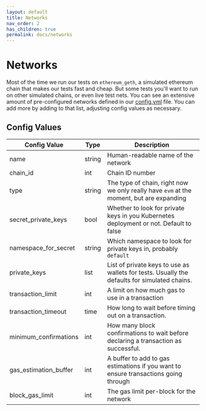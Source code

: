 ```yaml
---
layout: default
title: Networks
nav_order: 2
has_children: true
permalink: docs/networks
---
```


# Networks

Most of the time we run our tests on `ethereum_geth`, a simulated ethereum chain that makes our tests fast and cheap.
But some tests you'll want to run on other simulated chains, or even live test nets. You can see an extensive amount of
pre-configured networks defined in our [config.yml](../../config.yml) file. You can add more by adding to that list,
adjusting config values as necessary.

## Config Values

| Config Value           | Type   | Description |
|------------------------|--------|-------------|
|  name                  | string | Human-readable name of the network
|  chain_id              | int    | Chain ID number
|  type                  | string | The type of chain, right now we only really have `evm` at the moment, but are expanding
|  secret_private_keys   | bool   | Whether to look for private keys in you Kubernetes deployment or not. Default to false
|  namespace_for_secret  | string | Which namespace to look for private keys in, probably `default`
|  private_keys          | list   | List of private keys to use as wallets for tests. Usually the defaults for simulated chains.
|  transaction_limit     | int    | A limit on how much gas to use in a transaction
|  transaction_timeout   | time   | How long to wait before timing out on a transaction.
|  minimum_confirmations | int    | How many block confirmations to wait before declaring a transaction as successful.
|  gas_estimation_buffer | int    | A buffer to add to gas estimations if you want to ensure transactions going through
|  block_gas_limit       | int    | The gas limit per-block for the network
